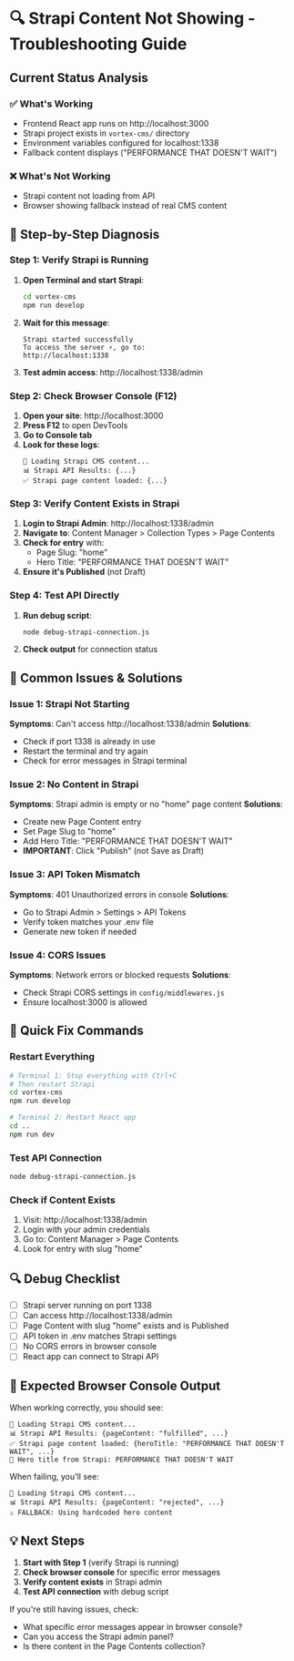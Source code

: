 # 🔍 Strapi Content Not Showing - Troubleshooting Guide

## Current Status Analysis

### ✅ What's Working

- Frontend React app runs on http://localhost:3000
- Strapi project exists in `vortex-cms/` directory
- Environment variables configured for localhost:1338
- Fallback content displays ("PERFORMANCE THAT DOESN'T WAIT")

### ❌ What's Not Working

- Strapi content not loading from API
- Browser showing fallback instead of real CMS content

## 🔧 Step-by-Step Diagnosis

### Step 1: Verify Strapi is Running

1. **Open Terminal and start Strapi**:

   ```bash
   cd vortex-cms
   npm run develop
   ```

2. **Wait for this message**:

   ```
   Strapi started successfully
   To access the server ⚡️, go to:
   http://localhost:1338
   ```

3. **Test admin access**: http://localhost:1338/admin

### Step 2: Check Browser Console (F12)

1. **Open your site**: http://localhost:3000
2. **Press F12** to open DevTools
3. **Go to Console tab**
4. **Look for these logs**:
   ```
   🚀 Loading Strapi CMS content...
   📊 Strapi API Results: {...}
   ✅ Strapi page content loaded: {...}
   ```

### Step 3: Verify Content Exists in Strapi

1. **Login to Strapi Admin**: http://localhost:1338/admin
2. **Navigate to**: Content Manager > Collection Types > Page Contents
3. **Check for entry** with:
   - Page Slug: "home"
   - Hero Title: "PERFORMANCE THAT DOESN'T WAIT"
4. **Ensure it's Published** (not Draft)

### Step 4: Test API Directly

1. **Run debug script**:
   ```bash
   node debug-strapi-connection.js
   ```
2. **Check output** for connection status

## 🐛 Common Issues & Solutions

### Issue 1: Strapi Not Starting

**Symptoms**: Can't access http://localhost:1338/admin
**Solutions**:

- Check if port 1338 is already in use
- Restart the terminal and try again
- Check for error messages in Strapi terminal

### Issue 2: No Content in Strapi

**Symptoms**: Strapi admin is empty or no "home" page content
**Solutions**:

- Create new Page Content entry
- Set Page Slug to "home"
- Add Hero Title: "PERFORMANCE THAT DOESN'T WAIT"
- **IMPORTANT**: Click "Publish" (not Save as Draft)

### Issue 3: API Token Mismatch

**Symptoms**: 401 Unauthorized errors in console
**Solutions**:

- Go to Strapi Admin > Settings > API Tokens
- Verify token matches your .env file
- Generate new token if needed

### Issue 4: CORS Issues

**Symptoms**: Network errors or blocked requests
**Solutions**:

- Check Strapi CORS settings in `config/middlewares.js`
- Ensure localhost:3000 is allowed

## 🚀 Quick Fix Commands

### Restart Everything

```bash
# Terminal 1: Stop everything with Ctrl+C
# Then restart Strapi
cd vortex-cms
npm run develop

# Terminal 2: Restart React app
cd ..
npm run dev
```

### Test API Connection

```bash
node debug-strapi-connection.js
```

### Check if Content Exists

1. Visit: http://localhost:1338/admin
2. Login with your admin credentials
3. Go to: Content Manager > Page Contents
4. Look for entry with slug "home"

## 🔍 Debug Checklist

- [ ] Strapi server running on port 1338
- [ ] Can access http://localhost:1338/admin
- [ ] Page Content with slug "home" exists and is Published
- [ ] API token in .env matches Strapi settings
- [ ] No CORS errors in browser console
- [ ] React app can connect to Strapi API

## 📱 Expected Browser Console Output

When working correctly, you should see:

```
🚀 Loading Strapi CMS content...
📊 Strapi API Results: {pageContent: "fulfilled", ...}
✅ Strapi page content loaded: {heroTitle: "PERFORMANCE THAT DOESN'T WAIT", ...}
🎉 Hero title from Strapi: PERFORMANCE THAT DOESN'T WAIT
```

When failing, you'll see:

```
🚀 Loading Strapi CMS content...
📊 Strapi API Results: {pageContent: "rejected", ...}
⚠️ FALLBACK: Using hardcoded hero content
```

## 💡 Next Steps

1. **Start with Step 1** (verify Strapi is running)
2. **Check browser console** for specific error messages
3. **Verify content exists** in Strapi admin
4. **Test API connection** with debug script

If you're still having issues, check:

- What specific error messages appear in browser console?
- Can you access the Strapi admin panel?
- Is there content in the Page Contents collection?
